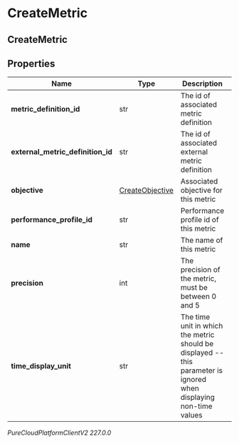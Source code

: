 # CreateMetric

## CreateMetric

## Properties

|Name | Type | Description | Notes|
|------------ | ------------- | ------------- | -------------|
| **metric_definition_id** | str | The id of associated metric definition | [optional] |
| **external_metric_definition_id** | str | The id of associated external metric definition | [optional] |
| **objective** | [CreateObjective](CreateObjective) | Associated objective for this metric | [optional] |
| **performance_profile_id** | str | Performance profile id of this metric | [optional] |
| **name** | str | The name of this metric | |
| **precision** | int | The precision of the metric, must be between 0 and 5 | [optional] |
| **time_display_unit** | str | The time unit in which the metric should be displayed -- this parameter is ignored when displaying non-time values | [optional] |



_PureCloudPlatformClientV2 227.0.0_
